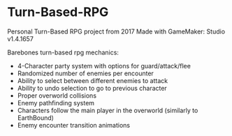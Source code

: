 # Turn-Based-RPG
Personal Turn-Based RPG project from 2017
Made with GameMaker: Studio v1.4.1657

Barebones turn-based rpg mechanics:
- 4-Character party system with options for guard/attack/flee
- Randomized number of enemies per encounter
- Ability to select between different enemies to attack
- Ability to undo selection to go to previous character
- Proper overworld collisions
- Enemy pathfinding system
- Characters follow the main player in the overworld (similarly to EarthBound)
- Enemy encounter transition animations
